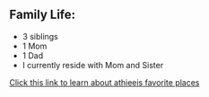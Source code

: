 
<div class="family-section">
  <h2>Family Life:</h2>
  <ul>
    <li>3 siblings</li>
    <li>1 Mom</li>
    <li>1 Dad</li>
    <li>I currently reside with Mom and Sister</li>
  </ul>
</div>



[Click this link to learn about athieeis favorite places](favoriteplaces.md)

